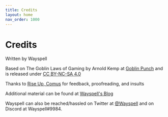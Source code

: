 ```yaml
---
title: Credits
layout: home
nav_order: 1000
---
```


# Credits

Written by Wayspell

Based on The Goblin Laws of Gaming by Arnold Kemp at [Goblin Punch](goblinpunch.blogspot.com) and is released under [CC BY-NC-SA 4.0](https://creativecommons.org/licenses/by-nc-sa/4.0/) 


Thanks to [Rise Up, Comus](https://riseupcomus.blogspot.com) for feedback, proofreading, and insults

Additional material can be found at [Wayspell's Blog](https://wayspell.blogspot.com) 

Wayspell can also be reached/hassled on Twitter at [@Wayspell](https://twitter.com/wayspell) and on Discord at Wayspell#9984. 


